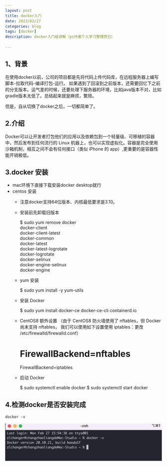 ```yaml
---
layout: post
title: docker入门
date: 2023/02/27
categories: blog
tags: [docker]
description: docker入门级讲解（ps作者个人学习整理而已）

---
```


## 1、背景

在使用docker以前，公司的项目都是先将代码上传代码库，在远程服务器上编写脚本-拉取代码-编译打包-运行。
如果遇到了回滚到之前版本，还需要回忆下之前的分支版本。运气差的时候，还要处理下服务器的环境，比如java版本不对，比如gradle版本太低了。总结起来就是麻烦，繁琐。

但是，自从切换了docker之后，一切都简单了。

## 2.介绍

Docker可以让开发者打包他们的应用以及依赖包到一个轻量级、可移植的容器中，然后发布到任何流行的 Linux 机器上，也可以实现虚拟化。容器是完全使用沙箱机制，相互之间不会有任何接口（类似 iPhone 的 app）,更重要的是容器性能开销极低。

## 3.docker 安装

* mac环境下直接下载安装docker desktop就行
* centos 安装 
  - 注意docker支持64位版本、内核最低要求是3.10。
  - 安装前先卸载旧版本


    $ sudo yum remove docker \
                    docker-client \
                    docker-client-latest \
                    docker-common \
                    docker-latest \
                    docker-latest-logrotate \
                    docker-logrotate \
                    docker-selinux \
                    docker-engine-selinux \
                    docker-engine

  - yum 安装


    $ sudo yum install -y yum-utils

  - 安装 Docker


    $ sudo yum install docker-ce docker-ce-cli containerd.io


  - CentOS8 额外设置 （由于 CentOS8 防火墙使用了 nftables，但 Docker 尚未支持 nftables， 我们可以使用如下设置使用 iptables：更改 /etc/firewalld/firewalld.conf）

    
    # FirewallBackend=nftables
    FirewallBackend=iptables

  - 启动 Docker


    $ sudo systemctl enable docker
    $ sudo systemctl start docker

## 4.检测docker是否安装完成

    docker -v
![docker-version](../material/20230227/docker-version.png)
